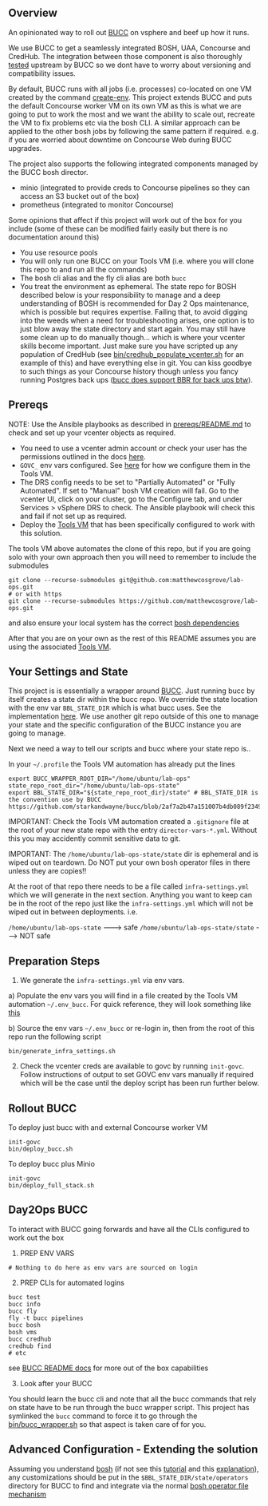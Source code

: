 ## Overview

An opinionated way to roll out [BUCC](https://github.com/starkandwayne/bucc) on vsphere and beef up how it runs.

We use BUCC to get a seamlessly integrated BOSH, UAA, Concourse and CredHub. The integration between those component is also thoroughly [tested](https://pipes.starkandwayne.com/teams/bucc/pipelines/bucc) upstream by BUCC so we dont have to worry about versioning and compatibility issues.

By default, BUCC runs with all jobs (i.e. processes) co-located on one VM created by the command [create-env](https://bosh.io/docs/init-vsphere/). This project extends BUCC and puts the default Concourse worker VM on its own VM as this is what we are going to put to work the most and we want the ability to scale out, recreate the VM to fix problems etc via the bosh CLI. A similar approach can be applied to the other bosh jobs by following the same pattern if required. e.g. if you are worried about downtime on Concourse Web during BUCC upgrades.

The project also supports the following integrated components managed by the BUCC bosh director.
* minio (integrated to provide creds to Concourse pipelines so they can access an S3 bucket out of the box)
* prometheus (integrated to monitor Concourse)

Some opinions that affect if this project will work out of the box for you include (some of these can be modified fairly easily but there is no documentation around this)
* You use resource pools
* You will only run one BUCC on your Tools VM (i.e. where you will clone this repo to and run all the commands)
* The bosh cli alias and the fly cli alias are both `bucc`
* You treat the environment as ephemeral. The state repo for BOSH described below is your responsibility to manage and a deep understanding of BOSH is recommended for Day 2 Ops maintenance, which is possible but requires expertise. Failing that, to avoid digging into the weeds when a need for troubleshooting arises, one option is to just blow away the state directory and start again. You may still have some clean up to do manually though... which is where your vcenter skills become important. Just make sure you have scripted up any population of CredHub (see [bin/credhub_populate_vcenter.sh](bin/credhub_populate_vcenter.sh) for an example of this) and have everything else in git. You can kiss goodbye to such things as your Concourse history though unless you fancy running Postgres back ups ([bucc does support BBR for back ups btw](https://github.com/starkandwayne/bucc#backup--restore)).

## Prereqs

NOTE: Use the Ansible playbooks as described in [prereqs/README.md](prereqs/README.md) to check and set up your vcenter objects as required.

* You need to use a vcenter admin account or check your user has the permissions outlined in the docs [here](https://github.com/cloudfoundry/bosh-vsphere-cpi-release/blob/master/docs/required_vcenter_privileges.md).
* `GOVC_` env vars configured. See [here](https://github.com/matthewcosgrove/deploy-tools-vm/blob/main/ansible/ubuntu/templates/env_bucc.j2) for how we configure them in the Tools VM.
* The DRS config needs to be set to "Partially Automated" or "Fully Automated". If set to "Manual" bosh VM creation will fail. Go to the vcenter UI, click on your cluster, go to the Configure tab, and under Services > vSphere DRS to check. The Ansible playbook will check this and fail if not set up as required.
* Deploy the [Tools VM](https://github.com/matthewcosgrove/deploy-tools-vm) that has been specifically configured to work with this solution.

The tools VM above automates the clone of this repo, but if you are going solo with your own approach then you will need to remember to include the submodules

```
git clone --recurse-submodules git@github.com:matthewcosgrove/lab-ops.git
# or with https
git clone --recurse-submodules https://github.com/matthewcosgrove/lab-ops.git
```

and also ensure your local system has the correct [bosh dependencies](https://bosh.io/docs/cli-v2-install/#additional-dependencies)

After that you are on your own as the rest of this README assumes you are using the associated [Tools VM](https://github.com/matthewcosgrove/deploy-tools-vm).

## Your Settings and State

This project is is essentially a wrapper around [BUCC](https://github.com/starkandwayne/bucc). Just running bucc by itself creates a state dir within the bucc repo. We override the state location with the env var `BBL_STATE_DIR` which is what bucc uses. See the implementation [here](https://github.com/starkandwayne/bucc/blob/2af7a2b47a151007b4db089f2349aa58bce8d1fc/bin/bucc#L8). We use another git repo outside of this one to manage your state and the specific configuration of the BUCC instance you are going to manage.

Next we need a way to tell our scripts and bucc where your state repo is..

In your `~/.profile` the Tools VM automation has already put the lines
```
export BUCC_WRAPPER_ROOT_DIR="/home/ubuntu/lab-ops"
state_repo_root_dir="/home/ubuntu/lab-ops-state"
export BBL_STATE_DIR="${state_repo_root_dir}/state" # BBL_STATE_DIR is the convention use by BUCC https://github.com/starkandwayne/bucc/blob/2af7a2b47a151007b4db089f2349aa58bce8d1fc/bin/bucc#L8  
```

IMPORTANT: Check the Tools VM automation created a `.gitignore` file at the root of your new state repo with the entry `director-vars-*.yml`. Without this you may accidently commit sensitive data to git.

IMPORTANT: The `/home/ubuntu/lab-ops-state/state` dir is ephemeral and is wiped out on teardown. Do NOT put your own bosh operator files in there unless they are copies!!

At the root of that repo there needs to be a file called `infra-settings.yml` which we will generate in the next section. Anything you want to keep can be in the root of the repo just like the `infra-settings.yml` which will not be wiped out in between deployments. i.e.

`/home/ubuntu/lab-ops-state` ---> safe
`/home/ubuntu/lab-ops-state/state` ---> NOT safe

## Preparation Steps

1) We generate the `infra-settings.yml` via env vars.
  
  a) Populate the env vars you will find in a file created by the Tools VM automation `~/.env_bucc`. For quick reference, they will look something like [this](reference-env-vars.txt)
  
  b) Source the env vars `~/.env_bucc` or re-login in, then from the root of this repo run the following script

```
bin/generate_infra_settings.sh
```

2) Check the vcenter creds are available to govc by running `init-govc`. Follow instructions of output to set GOVC env vars manually if required which will be the case until the deploy script has been run further below.

## Rollout BUCC

To deploy just bucc with and external Concourse worker VM

```
init-govc
bin/deploy_bucc.sh
```

To deploy bucc plus Minio

```
init-govc
bin/deploy_full_stack.sh
```

## Day2Ops BUCC

To interact with BUCC going forwards and have all the CLIs configured to work out the box

1) PREP ENV VARS

```
# Nothing to do here as env vars are sourced on login 
```

2) PREP CLIs for automated logins
```
bucc test
bucc info
bucc fly
fly -t bucc pipelines
bucc bosh
bosh vms
bucc credhub
credhub find
# etc
```
see [BUCC README docs](https://github.com/starkandwayne/bucc/blob/master/README.md) for more out of the box capabilities

3) Look after your BUCC

You should learn the bucc cli and note that all the bucc commands that rely on state have to be run through the bucc wrapper script. This project has symlinked the `bucc` command to force it to go through the [bin/bucc_wrapper.sh](bin/bucc_wrapper.sh) so that aspect is taken care of for you.

## Advanced Configuration - Extending the solution

Assuming you understand [bosh](https://bosh.io/docs/) (if not see this [tutorial](https://ultimateguidetobosh.com/) and this [explanation](https://bosh.io/docs/problems/)), any customizations should be put in the `$BBL_STATE_DIR/state/operators` directory for BUCC to find and integrate via the normal [bosh operator file mechanism](https://bosh.io/docs/cli-ops-files/)
